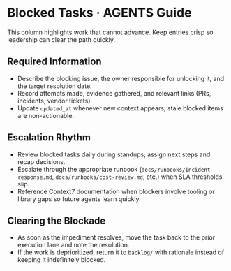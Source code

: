 # Blocked Tasks · AGENTS Guide

This column highlights work that cannot advance. Keep entries crisp so leadership can clear the path quickly.

## Required Information
- Describe the blocking issue, the owner responsible for unlocking it, and the target resolution date.
- Record attempts made, evidence gathered, and relevant links (PRs, incidents, vendor tickets).
- Update `updated_at` whenever new context appears; stale blocked items are non-actionable.

## Escalation Rhythm
- Review blocked tasks daily during standups; assign next steps and recap decisions.
- Escalate through the appropriate runbook (`docs/runbooks/incident-response.md`, `docs/runbooks/cost-review.md`, etc.) when SLA thresholds slip.
- Reference Context7 documentation when blockers involve tooling or library gaps so future agents learn quickly.

## Clearing the Blockade
- As soon as the impediment resolves, move the task back to the prior execution lane and note the resolution.
- If the work is deprioritized, return it to `backlog/` with rationale instead of keeping it indefinitely blocked.
